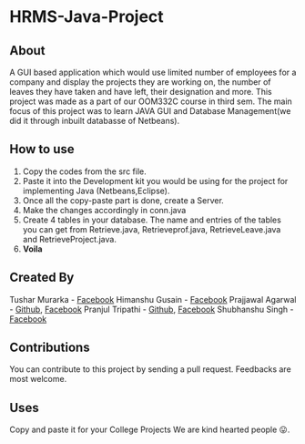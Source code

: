 # HRMS-Java-Project

## About
 A GUI based application which would use limited number of employees for a company and display the projects they are working on, the number of leaves they have taken and have left, their designation and more.
This project was made as a part of our OOM332C course in third sem.
The main focus of this project was to learn JAVA GUI and Database Management(we did it through inbuilt databasse of Netbeans).

## How to use
 1. Copy the codes from the src file.
 2. Paste it into the Development kit you would be using for the project for implementing Java (Netbeans,Eclipse).
 3. Once all the copy-paste part is done, create a Server.
 4. Make the changes accordingly in conn.java
 5. Create 4 tables in your database. The name and entries of the tables you can get from Retrieve.java, Retrieveprof.java,  RetrieveLeave.java and RetrieveProject.java. 
 6. __Voila__

## Created By
 Tushar Murarka - [Facebook](https://www.facebook.com/tusharmurarka27)
 Himanshu Gusain - [Facebook](https://www.facebook.com/SlOwBoT54)
 Prajjawal Agarwal - [Github](https://github.com/prajjawal05), [Facebook](https://www.facebook.com/prajjawal05)
 Pranjul Tripathi - [Github](https://github.com/prajjawal05), [Facebook](https://www.facebook.com/prajjawal05)
 Shubhanshu Singh -  [Facebook](https://www.facebook.com/shubh.singh.9)

## Contributions
 You can contribute to this project by sending a pull request. Feedbacks are most welcome.

## Uses
 Copy and paste it for your College Projects
 We are kind hearted people 😛.
